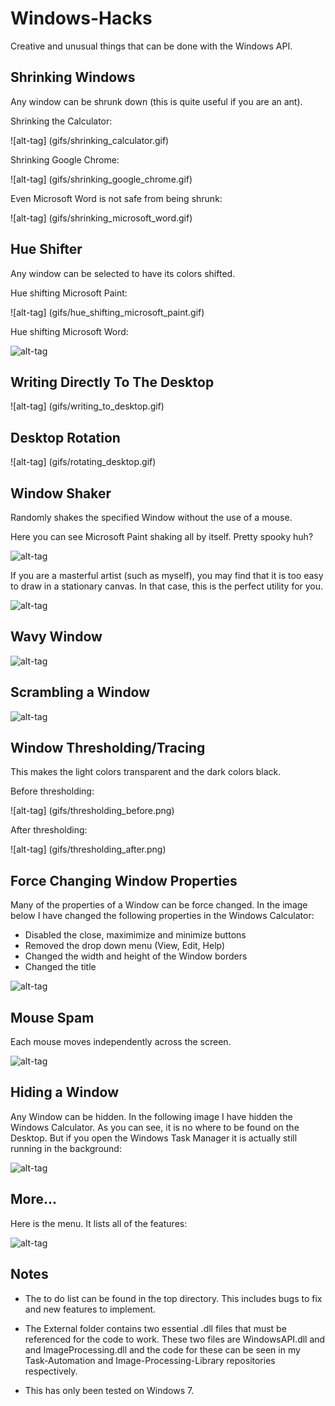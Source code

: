 # Windows-Hacks
Creative and unusual things that can be done with the Windows API.

## Shrinking Windows
Any window can be shrunk down (this is quite useful if you are an ant).

Shrinking the Calculator:

![alt-tag] (gifs/shrinking_calculator.gif)

Shrinking Google Chrome:

![alt-tag] (gifs/shrinking_google_chrome.gif)

Even Microsoft Word is not safe from being shrunk:

![alt-tag] (gifs/shrinking_microsoft_word.gif)

## Hue Shifter

Any window can be selected to have its colors shifted. 

Hue shifting Microsoft Paint:

![alt-tag] (gifs/hue_shifting_microsoft_paint.gif)

Hue shifting Microsoft Word:

![alt-tag](gifs/hue_shifting_word.gif)

## Writing Directly To The Desktop

![alt-tag] (gifs/writing_to_desktop.gif)

## Desktop Rotation

![alt-tag] (gifs/rotating_desktop.gif)

## Window Shaker

Randomly shakes the specified Window without the use of a mouse.

Here you can see Microsoft Paint shaking all by itself. Pretty spooky huh?

![alt-tag](gifs/shaking_microsoft_paint.gif)

If you are a masterful artist (such as myself), you may find that it is too easy to draw in a stationary canvas. In that case, this is the perfect utility for you.

![alt-tag](gifs/drawing_in_a_shaky_microsoft_paint.gif)

## Wavy Window

![alt-tag](gifs/wavy_notepad.gif)

## Scrambling a Window

![alt-tag](gifs/scrambling_a_window.gif)

## Window Thresholding/Tracing

This makes the light colors transparent and the dark colors black.

Before thresholding:

![alt-tag] (gifs/thresholding_before.png)

After thresholding:

![alt-tag] (gifs/thresholding_after.png)

## Force Changing Window Properties

Many of the properties of a Window can be force changed. In the image below I have changed the following properties in the Windows Calculator:
 - Disabled the close, maximimize and minimize buttons
 - Removed the drop down menu (View, Edit, Help)
 - Changed the width and height of the Window borders
 - Changed the title
 
![alt-tag](gifs/calculator_changed.png)
 
## Mouse Spam

Each mouse moves independently across the screen.

![alt-tag](gifs/mouse_spam.png)

## Hiding a Window

Any Window can be hidden. In the following image I have hidden the Windows Calculator. As you can see, it is no where to be found on the Desktop. But if you open the Windows Task Manager it is actually still running in the background:

![alt-tag](gifs/hidden_window.png)

## More...

Here is the menu. It lists all of the features:

![alt-tag](gifs/menu.png)

## Notes

 - The to do list can be found in the top directory. This includes bugs to fix and new features to implement.

 - The External folder contains two essential .dll files that must be referenced for the code to work. These two files are WindowsAPI.dll and and ImageProcessing.dll and the code for these can be seen in my Task-Automation and Image-Processing-Library repositories respectively. 

 - This has only been tested on Windows 7.
